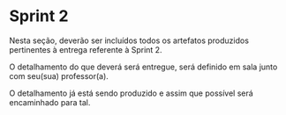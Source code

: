 # Sprint 2

Nesta seção, deverão ser incluídos todos os artefatos produzidos pertinentes à entrega referente à Sprint 2.

O detalhamento do que deverá será entregue, será definido em sala junto com seu(sua) professor(a).

O detalhamento já está sendo produzido e assim que possível será encaminhado para tal.
